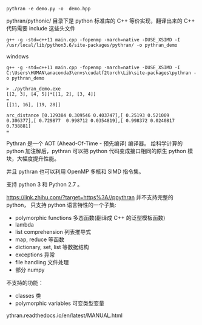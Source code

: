```
pythran -e demo.py -o  demo.hpp
```

pythran/pythonic/ 目录下是 python 标准库的 C++ 等价实现，翻译出来的 C++ 代码需要 include 这些头文件

```
g++ -g -std=c++11 main.cpp -fopenmp -march=native -DUSE_XSIMD -I /usr/local/lib/python3.6/site-packages/pythran/ -o pythran_demo
```

windows

```
g++ -g -std=c++11 main.cpp -fopenmp -march=native -DUSE_XSIMD -I C:\Users\HUMAN\anaconda3\envs\cudatf2torch\Lib\site-packages\pythran -o pythran_demo
```

```
> ./pythran_demo.exe
[[2, 3], [4, 5]]*[[1, 2], [3, 4]]
=
[[11, 16], [19, 28]]

arc_distance [0.129384 0.309546 0.403747],[ 0.25193 0.521009 0.306377],[ 0.729877  0.998712 0.0354819],[ 0.998372 0.0240817  0.738881]
=
```

Pythran 是一个 AOT (Ahead-Of-Time - 预先编译) 编译器。 给科学计算的 python 加注解后，pythran 可以把 python 代码变成接口相同的原生 python 模块，大幅度提升性能。

并且 pythran 也可以利用 OpenMP 多核和 SIMD 指令集。

支持 python 3 和 Python 2.7 。

https://link.zhihu.com/?target=https%3A//ppythran 并不支持完整的 python， 只支持 python 语言特性的一个子集:

- polymorphic functions 多态函数(翻译成 C++ 的泛型模板函数)
- lambda
- list comprehension 列表推导式
- map, reduce 等函数
- dictionary, set, list 等数据结构
- exceptions 异常
- file handling 文件处理
- 部分 numpy

不支持的功能：

- classes 类
- polymorphic variables 可变类型变量

ythran.readthedocs.io/en/latest/MANUAL.html